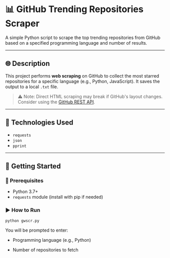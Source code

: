 # 📊 GitHub Trending Repositories Scraper

A simple Python script to scrape the top trending repositories from GitHub based on a specified programming language and number of results.

---

## 🌐 Description

This project performs **web scraping** on GitHub to collect the most starred repositories for a specific language (e.g., Python, JavaScript). It saves the output to a local `.txt` file.

> ⚠️ Note: Direct HTML scraping may break if GitHub's layout changes. Consider using the [GitHub REST API](https://docs.github.com/en/rest).

---

## 🧰 Technologies Used

- `requests`
- `json`
- `pprint`

---

## 🏁 Getting Started

### 🔧 Prerequisites

- Python 3.7+
- `requests` module (install with pip if needed)

### ▶️ How to Run

```bash
python gwscr.py
```

You will be prompted to enter:

- Programming language (e.g., Python)

- Number of repositories to fetch

